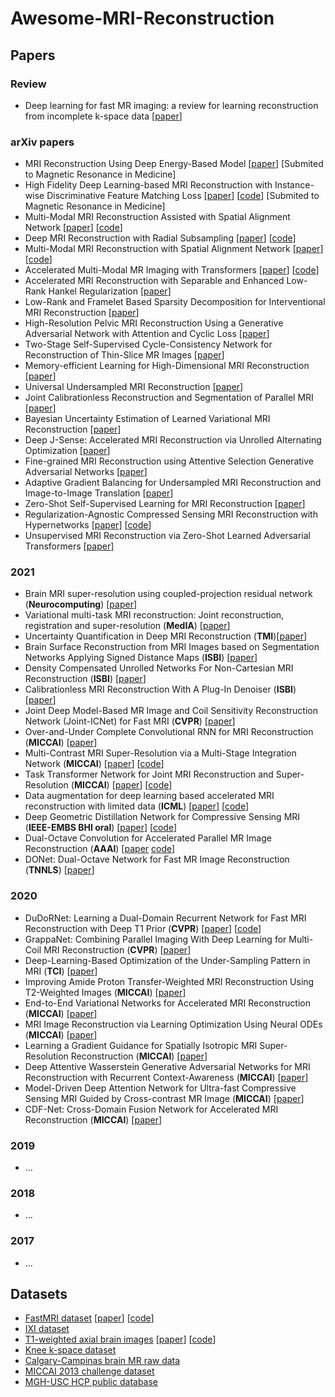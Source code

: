 # Awesome-MRI-Reconstruction


## Papers
### Review
 - Deep learning for fast MR imaging: a review for learning reconstruction from incomplete k-space data [[paper](https://arxiv.org/abs/2012.08931)]
### arXiv papers
 - MRI Reconstruction Using Deep Energy-Based Model [[paper](https://arxiv.org/ftp/arxiv/papers/2109/2109.03237.pdf)] [Submited to Magnetic Resonance in Medicine]
 - High Fidelity Deep Learning-based MRI Reconstruction with Instance-wise Discriminative Feature Matching Loss [[paper](https://arxiv.org/pdf/2108.12460.pdf)] [[code](https://github.com/mikgroup/UFLoss)] [Submited to Magnetic Resonance in Medicine]
 - Multi-Modal MRI Reconstruction Assisted with Spatial Alignment Network [[paper](https://arxiv.org/pdf/2108.05603.pdf)] [[code](https://github.com/woxuankai/SpatialAlignmentNetwork)]
 - Deep MRI Reconstruction with Radial Subsampling [[paper](https://arxiv.org/pdf/2108.07619.pdf)] [[code](https://github.com/directgroup/direct)]
 - Multi-Modal MRI Reconstruction with Spatial Alignment Network [[paper](https://arxiv.org/pdf/2108.05603.pdf)] [[code](https://github.com/woxuankai/SpatialAlignmentNetwork)]
 - Accelerated Multi-Modal MR Imaging with Transformers [[paper](https://arxiv.org/pdf/2106.14248.pdf)] [[code](https://github.com/chunmeifeng/MTrans)]
 - Accelerated MRI Reconstruction with Separable and Enhanced Low-Rank Hankel Regularization [[paper](https://arxiv.org/abs/2107.11650)]
 - Low-Rank and Framelet Based Sparsity Decomposition for Interventional MRI Reconstruction [[paper](https://arxiv.org/abs/2107.11947)]
 - High-Resolution Pelvic MRI Reconstruction Using a Generative Adversarial Network with Attention and Cyclic Loss [[paper](https://arxiv.org/abs/2107.09989)]
 - Two-Stage Self-Supervised Cycle-Consistency Network for Reconstruction of Thin-Slice MR Images [[paper](https://arxiv.org/abs/2106.15395)]
 - Memory-efficient Learning for High-Dimensional MRI Reconstruction [[paper](https://arxiv.org/abs/2103.04003)]
 - Universal Undersampled MRI Reconstruction [[paper](https://arxiv.org/abs/2103.05214)]
 - Joint Calibrationless Reconstruction and Segmentation of Parallel MRI [[paper](https://arxiv.org/abs/2105.09220)]
 - Bayesian Uncertainty Estimation of Learned Variational MRI Reconstruction [[paper](https://arxiv.org/abs/2102.06665)]
 - Deep J-Sense: Accelerated MRI Reconstruction via Unrolled Alternating Optimization [[paper](https://arxiv.org/abs/2103.02087)]
 - Fine-grained MRI Reconstruction using Attentive Selection Generative Adversarial Networks [[paper](https://arxiv.org/abs/2103.07672)]
 - Adaptive Gradient Balancing for Undersampled MRI Reconstruction and Image-to-Image Translation [[paper](https://arxiv.org/abs/2104.01889)]
 - Zero-Shot Self-Supervised Learning for MRI Reconstruction [[paper](https://arxiv.org/pdf/2102.07737.pdf)]
 - Regularization-Agnostic Compressed Sensing MRI Reconstruction with Hypernetworks [[paper](https://arxiv.org/pdf/2102.07737.pdf)] [[code](https://github.com/alanqrwang/hyperrecon)]
 - Unsupervised MRI Reconstruction via Zero-Shot Learned Adversarial Transformers [[paper](https://arxiv.org/pdf/2105.08059.pdf)]

### 2021
 - Brain MRI super-resolution using coupled-projection residual network (**Neurocomputing**) [[paper](https://www.sciencedirect.com/science/article/pii/S0925231221002502)]
 - Variational multi-task MRI reconstruction: Joint reconstruction, registration and super-resolution (**MedIA**) [[paper](https://doi.org/10.1016/j.media.2020.101941)]
 - Uncertainty Quantification in Deep MRI Reconstruction (**TMI**)[[paper](https://doi.org/10.1109/TMI.2020.3025065)]
 - Brain Surface Reconstruction from MRI Images based on Segmentation Networks Applying Signed Distance Maps (**ISBI**) [[paper](https://doi.org/10.1109/ISBI48211.2021.9434070)]
 - Density Compensated Unrolled Networks For Non-Cartesian MRI Reconstruction (**ISBI**) [[paper](https://doi.org/10.1109/ISBI48211.2021.9433912)]
 - Calibrationless MRI Reconstruction With A Plug-In Denoiser (**ISBI**) [[paper](https://doi.org/10.1109/ISBI48211.2021.9433815)]
 - Joint Deep Model-Based MR Image and Coil Sensitivity Reconstruction Network (Joint-ICNet) for Fast MRI (**CVPR**) [[paper](https://openaccess.thecvf.com/content/CVPR2021/papers/Jun_Joint_Deep_Model-Based_MR_Image_and_Coil_Sensitivity_Reconstruction_Network_CVPR_2021_paper.pdf)]
 - Over-and-Under Complete Convolutional RNN for MRI Reconstruction (**MICCAI**) [[paper](https://arxiv.org/abs/2106.08886)]
 - Multi-Contrast MRI Super-Resolution via a Multi-Stage Integration Network (**MICCAI**) [[paper](https://arxiv.org/abs/2105.08949)] [[code](https://github.com/chunmeifeng/MINet)]
 - Task Transformer Network for Joint MRI Reconstruction and Super-Resolution (**MICCAI**) [[paper](https://arxiv.org/abs/2106.06742)] [[code](https://github.com/chunmeifeng/T2Net)]
 - Data augmentation for deep learning based accelerated MRI reconstruction with limited data (**ICML**) [[paper](https://arxiv.org/abs/2106.14947)] [[code](https://github.com/MathFLDS/MRAugment)]
 - Deep Geometric Distillation Network for Compressive Sensing MRI (**IEEE-EMBS BHI oral**) [[paper](https://arxiv.org/pdf/2107.04943.pdf)] [[code](https://github.com/fanxiaohong/Deep-Geometric-Distillation-Network-for-CS-MRI)]
 - Dual-Octave Convolution for Accelerated Parallel MR Image Reconstruction (**AAAI**) [[paper](https://arxiv.org/abs/2104.05345) [code](https://github.com/chunmeifeng/Dual-OctConv)]
 - DONet: Dual-Octave Network for Fast MR Image Reconstruction (**TNNLS**) [[paper](https://arxiv.org/abs/2105.05980)]
### 2020
 - DuDoRNet: Learning a Dual-Domain Recurrent Network for Fast MRI Reconstruction with Deep T1 Prior (**CVPR**) [[paper](https://openaccess.thecvf.com/content_CVPR_2020/papers/Zhou_DuDoRNet_Learning_a_Dual-Domain_Recurrent_Network_for_Fast_MRI_Reconstruction_CVPR_2020_paper.pdf)] [[code](https://github.com/bbbbbbzhou/DuDoRNet)]
 - GrappaNet: Combining Parallel Imaging With Deep Learning for Multi-Coil MRI Reconstruction  (**CVPR**) [[paper](https://openaccess.thecvf.com/content_CVPR_2020/papers/Sriram_GrappaNet_Combining_Parallel_Imaging_With_Deep_Learning_for_Multi-Coil_MRI_CVPR_2020_paper.pdf)]
 - Deep-Learning-Based Optimization of the Under-Sampling Pattern in MRI (**TCI**) [[paper](https://ieeexplore.ieee.org/document/9133281/)]
 - Improving Amide Proton Transfer-Weighted MRI Reconstruction Using T2-Weighted Images (**MICCAI**) [[paper](https://link.springer.com/content/pdf/10.1007%2F978-3-030-59713-9_1.pdf)]
 - End-to-End Variational Networks for Accelerated MRI Reconstruction (**MICCAI**) [[paper](https://link.springer.com/content/pdf/10.1007%2F978-3-030-59713-9_7.pdf)]
 - MRI Image Reconstruction via Learning Optimization Using Neural ODEs (**MICCAI**) [[paper](https://link.springer.com/content/pdf/10.1007%2F978-3-030-59713-9_9.pdf)]
 - Learning a Gradient Guidance for Spatially Isotropic MRI Super-Resolution Reconstruction (**MICCAI**) [[paper](https://link.springer.com/content/pdf/10.1007%2F978-3-030-59713-9_14.pdf)]
 - Deep Attentive Wasserstein Generative Adversarial Networks for MRI Reconstruction with Recurrent Context-Awareness (**MICCAI**) [[paper](https://link.springer.com/content/pdf/10.1007%2F978-3-030-59713-9_17.pdf)]
 - Model-Driven Deep Attention Network for Ultra-fast Compressive Sensing MRI Guided by Cross-contrast MR Image (**MICCAI**) [[paper](https://link.springer.com/content/pdf/10.1007%2F978-3-030-59713-9_19.pdf)]
 - CDF-Net: Cross-Domain Fusion Network for Accelerated MRI Reconstruction  (**MICCAI**) [[paper](https://link.springer.com/content/pdf/10.1007%2F978-3-030-59713-9_41.pdf)]
### 2019
 - ...
### 2018
 - ...
### 2017
 - ...

## Datasets
 - [FastMRI dataset](https://fastmri.org/) [[paper](https://arxiv.org/abs/1811.08839)] [[code](https://github.com/facebookresearch/fastMRI)]
 - [IXI dataset](http://brain-development.org/ixi-dataset/)
 - [T1-weighted axial brain images](https://arxiv.org/pdf/1903.03148.pdf) [[paper](https://arxiv.org/pdf/1903.03148.pdf)] [[code](https://github.com/adalca/neurite)]
 - [Knee k-space dataset](http://mridata.org/)
 - [Calgary-Campinas brain MR raw data](https://sites.google.com/view/calgary-campinas-dataset/download)
 - [MICCAI 2013 challenge dataset](https://www.synapse.org/#!Synapse:syn3193805/wiki/217788)
 - [MGH-USC HCP public database](https://db.humanconnectome.org/)
